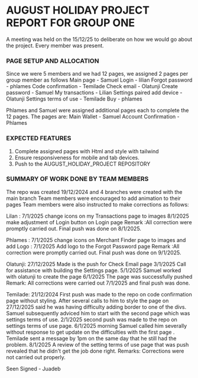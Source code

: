 # AUGUST HOLIDAY PROJECT REPORT FOR GROUP ONE

A meeting was held on the 15/12/25 to deliberate on how we would go about the project. Every member was present.

### PAGE SETUP AND ALLOCATION

Since we were 5 members and we had 12 pages, we assigned 2 pages per group member as follows
Main page - Samuel
Login - lilian
Forgot password - phlames
Code confirmation - Temilade
Check email - Olatunji
Create password - Samuel
My transactions - Lilian
Settings paired add device - Olatunji
Settings terms of use - Temilade
Buy - phlames

Phlames and Samuel were assigned additional pages each to complete the 12 pages.
The pages are:
Main Wallet - Samuel
Account Confirmation - Phlames

### EXPECTED FEATURES

1. Complete assigned pages with Html and style with tailwind
2. Ensure responsiveness for mobile and tab devices.
3. Push to the AUGUST_HOLIDAY_PROJECT REPOSITORY

### SUMMARY OF WORK DONE BY TEAM MEMBERS

The repo was created 19/12/2024 and 4 branches were created with the main branch
Team members were encouraged to add animation to their pages
Team members were also instructed to make corrections as follows:

Lilan : 7/1/2025 change icons on my Transactions page to images
8/1/2025 make adjustment of Login button on Login page
Remark :All correction were promptly carried out. Final push was done on 8/1/2025.

Phlames : 7/1/2025 change icons on Merchant Finder page to images and add Logo
: 7/1/2025 Add logo to the Forgot Password page
Remark :All correction were promptly carried out. Final push was done on 9/1/2025.

Olatunji: 27/12/2025 Made is the push for Check Email page
3/1/2025 Call for assistance with building the Settings page.
5/1/2025 Samuel worked with olatunji to create the page
6/1/2025 The page was successfully pushed
Remark: All corrections were carried out 7/1/2025 and final push was done.

Temilade: 21/12/2024 First push was made to the repo on code confirmation page without styling. After several calls to him to style the page on 27/12/2025 said he was having difficulty adding border to one of the divs. Samuel subsequently adviced him to start with the second page which was settings terms of use.
2/1/2025 second push was made to the repo on settings terms of use page.
6/1/2025 morning Samuel called him severally without response to get update on the difficulties with the first page . Temilade sent a message by 1pm on the same day that he still had the problem.
8/1/2025 A review of the setting terms of use page that was push revealed that he didn't get the job done right.
Remarks: Corrections were not carried out properly.

Seen Signed - Juadeb
